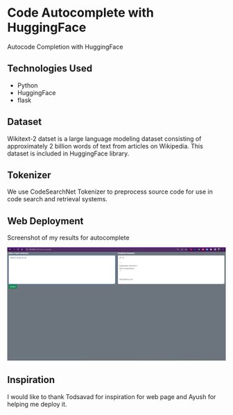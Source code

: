 # Code Autocomplete with HuggingFace

Autocode Completion with HuggingFace

## Technologies Used
* Python 
* HuggingFace
* flask 

## Dataset
Wikitext-2 datset is a large language modeling dataset consisting of approximately 2 billion words of text from articles on Wikipedia. This dataset is included in HuggingFace library.

## Tokenizer
We use CodeSearchNet Tokenizer to preprocess source code for use in code search and retrieval systems.

## Web Deployment
Screenshot of my results for autocomplete
<p align="center"><img src="figures/result.png"></p>

## Inspiration
I would like to thank Todsavad for inspiration for web page and Ayush for helping me deploy it.